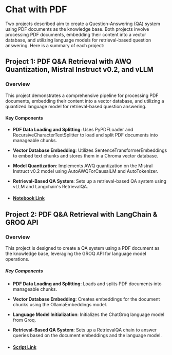 # Chat with PDF
Two projects described aim to create a Question-Answering (QA) system using PDF documents as the knowledge base.
Both projects involve processing PDF documents, embedding their content into a vector database, and utilizing language models for retrieval-based question answering. 
Here is a summary of each project:

## Project 1: PDF Q&A Retrieval with AWQ Quantization, Mistral Instruct v0.2, and vLLM
### Overview
This project demonstrates a comprehensive pipeline for processing PDF documents, embedding their content into a vector database, and utilizing a quantized language model for retrieval-based question answering.

#### Key Components
- **PDF Data Loading and Splitting**: Uses PyPDFLoader and RecursiveCharacterTextSplitter to load and split PDF documents into manageable chunks.
- **Vector Database Embedding**: Utilizes SentenceTransformerEmbeddings to embed text chunks and stores them in a Chroma vector database.
- **Model Quantization**: Implements AWQ quantization on the Mistral Instruct v0.2 model using AutoAWQForCausalLM and AutoTokenizer.
- **Retrieval-Based QA System**: Sets up a retrieval-based QA system using vLLM and Langchain's RetrievalQA.

- #### [Notebook Link](https://github.com/sharmapratik88/Learning-Generative-AI/blob/main/Chat%20with%20PDF/AWQ%20Quantization/Chat%20with%20PDF%20AWQ%20Quantization.ipynb)

## Project 2: PDF Q&A Retrieval with LangChain & GROQ API
### Overview
This project is designed to create a QA system using a PDF document as the knowledge base, leveraging the GROQ API for language model operations.

##### Key Components
- **PDF Data Loading and Splitting**: Loads and splits PDF documents into manageable chunks.
- **Vector Database Embedding**: Creates embeddings for the document chunks using the OllamaEmbeddings model.
- **Language Model Initialization**: Initializes the ChatGroq language model from Groq.
- **Retrieval-Based QA System**: Sets up a RetrievalQA chain to answer queries based on the document embeddings and the language model.

- #### [Script Link](https://github.com/sharmapratik88/Learning-Generative-AI/blob/main/Chat%20with%20PDF/GROQ%20API/chat_with_pdf_groq.py)